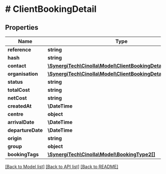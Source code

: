 # # ClientBookingDetail

## Properties

Name | Type | Description | Notes
------------ | ------------- | ------------- | -------------
**reference** | **string** |  | [optional]
**hash** | **string** |  | [optional]
**contact** | [**\SynergiTech\Cinolla\Model\ClientBookingDetailContact**](ClientBookingDetailContact.md) |  | [optional]
**organisation** | [**\SynergiTech\Cinolla\Model\ClientBookingDetailOrganisation**](ClientBookingDetailOrganisation.md) |  | [optional]
**status** | **string** |  |
**totalCost** | **string** |  | [optional]
**netCost** | **string** |  | [optional]
**createdAt** | **\DateTime** |  | [optional]
**centre** | **object** |  |
**arrivalDate** | **\DateTime** |  | [optional]
**departureDate** | **\DateTime** |  | [optional]
**origin** | **string** |  | [optional]
**group** | **object** |  | [optional]
**bookingTags** | [**\SynergiTech\Cinolla\Model\BookingType2[]**](BookingType2.md) |  |

[[Back to Model list]](../../README.md#models) [[Back to API list]](../../README.md#endpoints) [[Back to README]](../../README.md)
